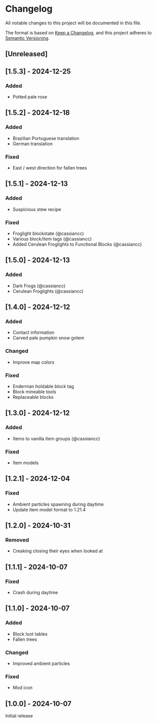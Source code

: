# Changelog
All notable changes to this project will be documented in this file.

The format is based on [Keep a Changelog](https://keepachangelog.com/en/1.0.0/),
and this project adheres to [Semantic Versioning](https://semver.org/spec/v2.0.0.html).

## [Unreleased]

## [1.5.3] - 2024-12-25
### Added
- Potted pale rose

## [1.5.2] - 2024-12-18
### Added
- Brazilian Portuguese translation
- German translation

### Fixed
- East / west direction for fallen trees

## [1.5.1] - 2024-12-13
### Added
- Suspicious stew recipe

### Fixed
- Froglight blockstate (@cassiancc)
- Various block/item tags (@cassiancc)
- Added Cerulean Froglights to Functional Blocks (@cassiancc)

## [1.5.0] - 2024-12-13
### Added
- Dark Frogs (@cassiancc)
- Cerulean Froglights (@cassiancc)

## [1.4.0] - 2024-12-12
### Added
- Contact information
- Carved pale pumpkin snow golem

### Changed
- Improve map colors

### Fixed
- Enderman holdable block tag
- Block mineable tools
- Replaceable blocks

## [1.3.0] - 2024-12-12
### Added
- Items to vanilla item groups (@cassiancc)

### Fixed
- Item models

## [1.2.1] - 2024-12-04
### Fixed
- Ambient particles spawning during daytime
- Update item model format to 1.21.4

## [1.2.0] - 2024-10-31
### Removed
- Creaking closing their eyes when looked at

## [1.1.1] - 2024-10-07
### Fixed
- Crash during daytime

## [1.1.0] - 2024-10-07
### Added
- Block loot tables
- Fallen trees

### Changed
- Improved ambient particles

### Fixed
- Mod icon

## [1.0.0] - 2024-10-07
Initial release